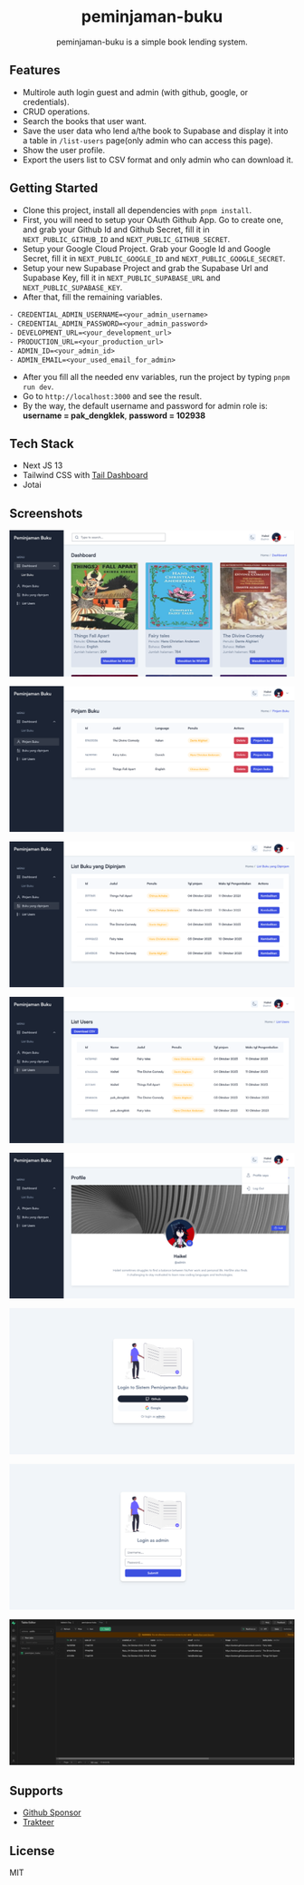 <div align="center">
  <h1>peminjaman-buku</h1>
  <p>peminjaman-buku is a simple book lending system.</p>
</div>

## Features

- Multirole auth login guest and admin (with github, google, or credentials).
- CRUD operations.
- Search the books that user want.
- Save the user data who lend a/the book to Supabase and display it into a table in `/list-users` page(only admin who can access this page).
- Show the user profile.
- Export the users list to CSV format and only admin who can download it.

## Getting Started

- Clone this project, install all dependencies with `pnpm install`.
- First, you will need to setup your OAuth Github App. Go to create one, and grab your Github Id and Github Secret, fill it in `NEXT_PUBLIC_GITHUB_ID` and `NEXT_PUBLIC_GITHUB_SECRET`.
- Setup your Google Cloud Project. Grab your Google Id and Google Secret, fill it in `NEXT_PUBLIC_GOOGLE_ID` and `NEXT_PUBLIC_GOOGLE_SECRET`.
- Setup your new Supabase Project and grab the Supabase Url and Supabase Key, fill it in `NEXT_PUBLIC_SUPABASE_URL` and `NEXT_PUBLIC_SUPABASE_KEY`.
- After that, fill the remaining variables.

```
- CREDENTIAL_ADMIN_USERNAME=<your_admin_username>
- CREDENTIAL_ADMIN_PASSWORD=<your_admin_password>
- DEVELOPMENT_URL=<your_development_url>
- PRODUCTION_URL=<your_production_url>
- ADMIN_ID=<your_admin_id>
- ADMIN_EMAIL=<your_used_email_for_admin>
```

- After you fill all the needed env variables, run the project by typing `pnpm run dev`.
- Go to `http://localhost:3000` and see the result.
- By the way, the default username and password for admin role is: **username = pak_dengklek**, **password = 102938**

## Tech Stack

- Next JS 13
- Tailwind CSS with [Tail Dashboard](https://github.com/TailAdmin/free-nextjs-admin-dashboard)
- Jotai

## Screenshots

![ss 1](/public/images/docs/ss-1.png)

![ss 2](/public/images/docs/ss-2.png)

![ss 3](/public/images/docs/ss-3.png)

![ss 4](/public/images/docs/ss-4.png)

![ss 5](/public/images/docs/ss-5.png)

![ss 6](/public/images/docs/ss-6.png)

![ss 7](/public/images/docs/ss-7.png)

![ss 8](/public/images/docs/ss-8.png)

## Supports

- [Github Sponsor](https://github.com/sponsors/haikelz)
- [Trakteer](https://trakteer.id/haikelz/tip)

## License

MIT
